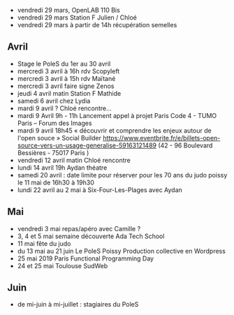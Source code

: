 - vendredi 29 mars, OpenLAB 110 Bis
- vendredi 29 mars Station F Julien / Chloé
- vendredi 29 mars à partir de 14h récupération semelles

## Avril

- Stage le PoleS du 1er au 30 avril
- mercredi 3 avril à 16h rdv Scopyleft
- mercredi 3 avril à 15h rdv Maïtané
- mercredi 3 avril faire signe Zenos
- jeudi 4 avril matin Station F Mathide
- samedi 6 avril chez Lydia
- mardi 9 avril ? Chloé rencontre...
- mardi 9 Avril 9h - 11h Lancement appel à projet Paris Code 4 - TUMO Paris – Forum des Images
- mardi 9 avril 18h45 « découvrir et comprendre les enjeux autour de l'open souce » Social Builder https://www.eventbrite.fr/e/billets-open-source-vers-un-usage-generalise-59163121489 (42 - 96 Boulevard Bessières - 75017 Paris )
- vendredi 12 avril matin Chloé rencontre
- lundi 14 avril 19h Aydan théatre
- samedi 20 avril : date limite pour réserver pour les 70 ans du judo poissy le 11 mai de 16h30 à 19h30
- lundi 22 avril au 2 mai à Six-Four-Les-Plages avec Aydan

## Mai

- vendredi 3 mai repas/apéro avec Camille ?
- 3, 4 et 5 mai semaine découverte Ada Tech School
- 11 mai fête du judo
- du 13 mai au 21 juin Le PoleS Poissy  Production collective en Wordpress
- 25 mai 2019 Paris Functional Programming Day
- 24 et 25 mai Toulouse SudWeb

## Juin

- de mi-juin à mi-juillet : stagiaires du PoleS
